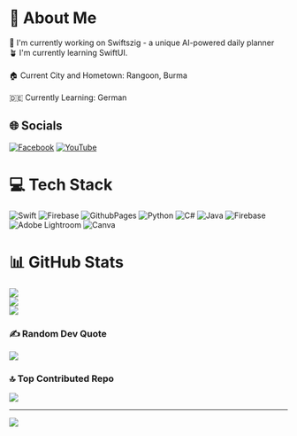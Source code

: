 # 💫 About Me
🥽 I'm currently working on Swiftszig - a unique AI-powered daily planner<br>🪴 I'm currently learning SwiftUI.<br><br>🏠 Current City and Hometown: Rangoon, Burma<br><br>🇩🇪 Currently Learning: German


## 🌐 Socials
[![Facebook](https://img.shields.io/badge/Facebook-%231877F2.svg?logo=Facebook&logoColor=white)](https://facebook.com/KaungZinLin) [![YouTube](https://img.shields.io/badge/YouTube-%23FF0000.svg?logo=YouTube&logoColor=white)](https://youtube.com/@UCc-Ezs4Ht-wFBaKx0snwFhQ) 

# 💻 Tech Stack
![Swift](https://img.shields.io/badge/swift-F54A2A?style=for-the-badge&logo=swift&logoColor=white) ![Firebase](https://img.shields.io/badge/firebase-%23039BE5.svg?style=for-the-badge&logo=firebase) ![GithubPages](https://img.shields.io/badge/github%20pages-121013?style=for-the-badge&logo=github&logoColor=white) ![Python](https://img.shields.io/badge/python-3670A0?style=for-the-badge&logo=python&logoColor=ffdd54) ![C#](https://img.shields.io/badge/c%23-%23239120.svg?style=for-the-badge&logo=csharp&logoColor=white) ![Java](https://img.shields.io/badge/java-%23ED8B00.svg?style=for-the-badge&logo=openjdk&logoColor=white) ![Firebase](https://img.shields.io/badge/firebase-a08021?style=for-the-badge&logo=firebase&logoColor=ffcd34) ![Adobe Lightroom](https://img.shields.io/badge/Adobe%20Lightroom-31A8FF.svg?style=for-the-badge&logo=Adobe%20Lightroom&logoColor=white) ![Canva](https://img.shields.io/badge/Canva-%2300C4CC.svg?style=for-the-badge&logo=Canva&logoColor=white)
# 📊 GitHub Stats
![](https://github-readme-stats.vercel.app/api?username=KaungZinLin&theme=dark&hide_border=false&include_all_commits=true&count_private=true)<br/>
![](https://github-readme-streak-stats.herokuapp.com/?user=KaungZinLin&theme=dark&hide_border=false)<br/>
![](https://github-readme-stats.vercel.app/api/top-langs/?username=KaungZinLin&theme=dark&hide_border=false&include_all_commits=true&count_private=true&layout=compact)

### ✍️ Random Dev Quote
![](https://quotes-github-readme.vercel.app/api?type=horizontal&theme=dark)

### 🔝 Top Contributed Repo
![](https://github-contributor-stats.vercel.app/api?username=KaungZinLin&limit=5&theme=dark&combine_all_yearly_contributions=true)

---
[![](https://visitcount.itsvg.in/api?id=KaungZinLin&icon=0&color=0)](https://visitcount.itsvg.in)

<!-- Proudly created with GPRM ( https://gprm.itsvg.in ) -->
